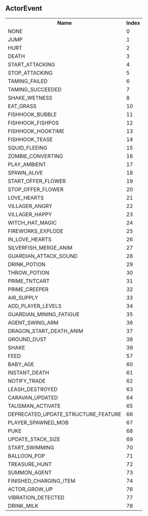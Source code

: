 ## ActorEvent

<table><tr><th>Name</th><th>Index</th><tr><td>NONE</td><td>0</td></tr><tr><td>JUMP</td><td>1</td></tr><tr><td>HURT</td><td>2</td></tr><tr><td>DEATH</td><td>3</td></tr><tr><td>START_ATTACKING</td><td>4</td></tr><tr><td>STOP_ATTACKING</td><td>5</td></tr><tr><td>TAMING_FAILED</td><td>6</td></tr><tr><td>TAMING_SUCCEEDED</td><td>7</td></tr><tr><td>SHAKE_WETNESS</td><td>8</td></tr><tr><td>EAT_GRASS</td><td>10</td></tr><tr><td>FISHHOOK_BUBBLE</td><td>11</td></tr><tr><td>FISHHOOK_FISHPOS</td><td>12</td></tr><tr><td>FISHHOOK_HOOKTIME</td><td>13</td></tr><tr><td>FISHHOOK_TEASE</td><td>14</td></tr><tr><td>SQUID_FLEEING</td><td>15</td></tr><tr><td>ZOMBIE_CONVERTING</td><td>16</td></tr><tr><td>PLAY_AMBIENT</td><td>17</td></tr><tr><td>SPAWN_ALIVE</td><td>18</td></tr><tr><td>START_OFFER_FLOWER</td><td>19</td></tr><tr><td>STOP_OFFER_FLOWER</td><td>20</td></tr><tr><td>LOVE_HEARTS</td><td>21</td></tr><tr><td>VILLAGER_ANGRY</td><td>22</td></tr><tr><td>VILLAGER_HAPPY</td><td>23</td></tr><tr><td>WITCH_HAT_MAGIC</td><td>24</td></tr><tr><td>FIREWORKS_EXPLODE</td><td>25</td></tr><tr><td>IN_LOVE_HEARTS</td><td>26</td></tr><tr><td>SILVERFISH_MERGE_ANIM</td><td>27</td></tr><tr><td>GUARDIAN_ATTACK_SOUND</td><td>28</td></tr><tr><td>DRINK_POTION</td><td>29</td></tr><tr><td>THROW_POTION</td><td>30</td></tr><tr><td>PRIME_TNTCART</td><td>31</td></tr><tr><td>PRIME_CREEPER</td><td>32</td></tr><tr><td>AIR_SUPPLY</td><td>33</td></tr><tr><td>ADD_PLAYER_LEVELS</td><td>34</td></tr><tr><td>GUARDIAN_MINING_FATIGUE</td><td>35</td></tr><tr><td>AGENT_SWING_ARM</td><td>36</td></tr><tr><td>DRAGON_START_DEATH_ANIM</td><td>37</td></tr><tr><td>GROUND_DUST</td><td>38</td></tr><tr><td>SHAKE</td><td>39</td></tr><tr><td>FEED</td><td>57</td></tr><tr><td>BABY_AGE</td><td>60</td></tr><tr><td>INSTANT_DEATH</td><td>61</td></tr><tr><td>NOTIFY_TRADE</td><td>62</td></tr><tr><td>LEASH_DESTROYED</td><td>63</td></tr><tr><td>CARAVAN_UPDATED</td><td>64</td></tr><tr><td>TALISMAN_ACTIVATE</td><td>65</td></tr><tr><td>DEPRECATED_UPDATE_STRUCTURE_FEATURE</td><td>66</td></tr><tr><td>PLAYER_SPAWNED_MOB</td><td>67</td></tr><tr><td>PUKE</td><td>68</td></tr><tr><td>UPDATE_STACK_SIZE</td><td>69</td></tr><tr><td>START_SWIMMING</td><td>70</td></tr><tr><td>BALLOON_POP</td><td>71</td></tr><tr><td>TREASURE_HUNT</td><td>72</td></tr><tr><td>SUMMON_AGENT</td><td>73</td></tr><tr><td>FINISHED_CHARGING_ITEM</td><td>74</td></tr><tr><td>ACTOR_GROW_UP</td><td>76</td></tr><tr><td>VIBRATION_DETECTED</td><td>77</td></tr><tr><td>DRINK_MILK</td><td>78</td></tr></table>